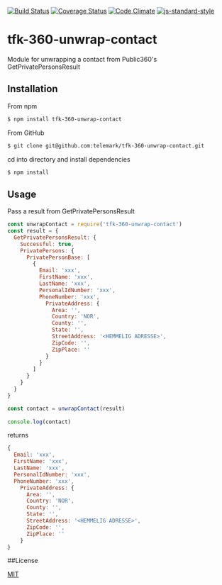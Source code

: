 [![Build Status](https://travis-ci.org/telemark/tfk-360-unwrap-contact.svg?branch=master)](https://travis-ci.org/telemark/tfk-360-unwrap-contact)
[![Coverage Status](https://coveralls.io/repos/telemark/tfk-360-unwrap-contact/badge.svg?branch=master&service=github)](https://coveralls.io/github/telemark/tfk-360-unwrap-contact?branch=master)
[![Code Climate](https://codeclimate.com/github/telemark/tfk-360-unwrap-contact/badges/gpa.svg)](https://codeclimate.com/github/telemark/tfk-360-unwrap-contact)
[![js-standard-style](https://img.shields.io/badge/code%20style-standard-brightgreen.svg?style=flat)](https://github.com/feross/standard)

# tfk-360-unwrap-contact

Module for unwrapping a contact from Public360's GetPrivatePersonsResult

## Installation

From npm

```sh
$ npm install tfk-360-unwrap-contact
```

From GitHub

```sh
$ git clone git@github.com:telemark/tfk-360-unwrap-contact.git
```

cd into directory and install dependencies

```sh
$ npm install
```

## Usage

Pass a result from GetPrivatePersonsResult

```javascript
const unwrapContact = require('tfk-360-unwrap-contact')
const result = {
  GetPrivatePersonsResult: {
    Successful: true,
    PrivatePersons: {
      PrivatePersonBase: [
        {
          Email: 'xxx',
          FirstName: 'xxx',
          LastName: 'xxx',
          PersonalIdNumber: 'xxx',
          PhoneNumber: 'xxx',
            PrivateAddress: {
              Area: '',
              Country: 'NOR',
              County: '',
              State: '',
              StreetAddress: '<HEMMELIG ADRESSE>',
              ZipCode: '',
              ZipPlace: ''
            }
          }
        ]
      }
    }
  }
}

const contact = unwrapContact(result)
 
console.log(contact)
```

returns

```JavaScript
{
  Email: 'xxx',
  FirstName: 'xxx',
  LastName: 'xxx',
  PersonalIdNumber: 'xxx',
  PhoneNumber: 'xxx',
    PrivateAddress: {
      Area: '',
      Country: 'NOR',
      County: '',
      State: '',
      StreetAddress: '<HEMMELIG ADRESSE>',
      ZipCode: '',
      ZipPlace: ''
    }
}
```

##License

[MIT](LICENSE)
